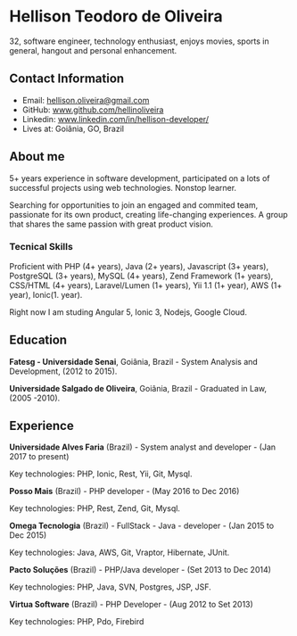 # Hellison Teodoro de Oliveira

32, software engineer, technology enthusiast, enjoys movies, sports in general, hangout and personal enhancement.

## Contact Information

* Email: hellison.oliveira@gmail.com
* GitHub: www.github.com/hellinoliveira
* Linkedin: www.linkedin.com/in/hellison-developer/
* Lives at: Goiânia, GO, Brazil

## About me

5+ years experience in software development, participated on a lots  of successful projects using web technologies. Nonstop learner.

Searching for opportunities to join an engaged and commited team, passionate for its own product, creating life-changing experiences. A group that shares the same passion with great product vision.  

### Tecnical Skills

Proficient with PHP (4+ years), Java (2+ years), Javascript (3+ years), PostgreSQL (3+ years), MySQL (4+ years), Zend Framework (1+ years), CSS/HTML (4+ years), Laravel/Lumen (1+ years), Yii 1.1 (1+ year), AWS (1+ year), Ionic(1. year).

Right now I am studing Angular 5, Ionic 3, Nodejs, Google Cloud.

## Education

**Fatesg - Universidade Senai**, Goiânia, Brazil - System Analysis and Development, (2012 to 2015).

**Universidade Salgado de Oliveira**, Goiânia, Brazil - Graduated in Law, (2005 -2010).

## Experience

**Universidade Alves Faria** (Brazil) - System analyst and developer - (Jan 2017 to present)

Key technologies: PHP, Ionic, Rest, Yii, Git, Mysql.

**Posso Mais** (Brazil) - PHP developer - (May 2016 to Dec 2016)

Key technologies: PHP, Rest, Zend, Git, Mysql.

**Omega Tecnologia** (Brazil) - FullStack - Java - developer - (Jan 2015 to Dec 2015)

Key technologies: Java, AWS, Git, Vraptor, Hibernate, JUnit.

**Pacto Soluções** (Brazil) - PHP/Java developer - (Set 2013 to Dec 2014)

Key technologies: PHP, Java, SVN, Postgres, JSP, JSF.

**Virtua Software** (Brazil) - PHP Developer - (Aug 2012 to Set 2013)

Key technologies: PHP, Pdo, Firebird

